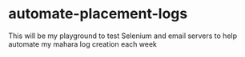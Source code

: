 # automate-placement-logs

This will be my playground to test Selenium and email servers to help automate my mahara log creation each week